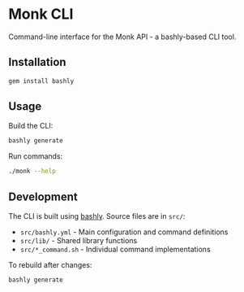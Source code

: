 # Monk CLI

Command-line interface for the Monk API - a bashly-based CLI tool.

## Installation

```bash
gem install bashly
```

## Usage

Build the CLI:
```bash
bashly generate
```

Run commands:
```bash
./monk --help
```

## Development

The CLI is built using [bashly](https://bashly.dannyb.co/). Source files are in `src/`:
- `src/bashly.yml` - Main configuration and command definitions
- `src/lib/` - Shared library functions
- `src/*_command.sh` - Individual command implementations

To rebuild after changes:
```bash
bashly generate
```